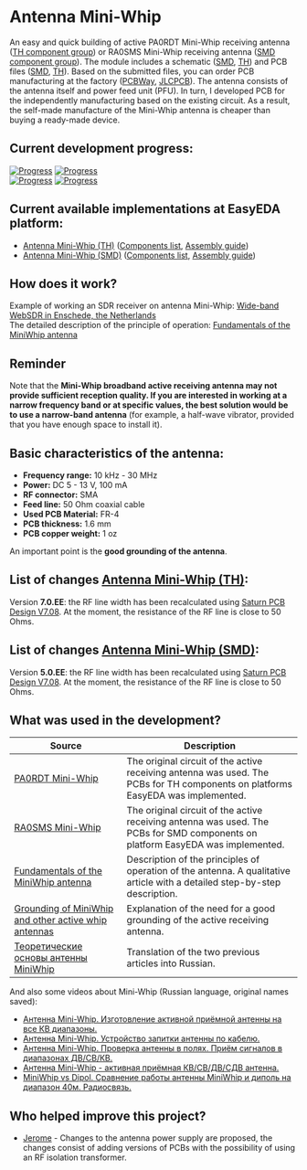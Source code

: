 # Antenna Mini-Whip

An easy and quick building of active PA0RDT Mini-Whip receiving antenna ([TH component group](./TH/EasyEDA)) or RA0SMS Mini-Whip receiving antenna ([SMD component group](./SMD/EasyEDA)). The module includes a schematic ([SMD](./SMD/Schematics), [TH](./TH/Schematics)) and PCB files ([SMD](./SMD/Gerbers), [TH](./TH/Gerbers)). Based on the submitted files, you can order PCB manufacturing at the factory ([PCBWay], [JLCPCB]). The antenna consists of the antenna itself and power feed unit (PFU). In turn, I developed PCB for the independently manufacturing based on the existing circuit. As a result, the self-made manufacture of the Mini-Whip antenna is cheaper than buying a ready-made device.

## Current development progress:
[![Progress](https://img.shields.io/badge/Antenna%20Mini--Whip%20%28TH%29-tested-green.svg)](https://easyeda.com/igor.nikolaevich.96/Antenna_Mini_Whip-d8935f151d3a4221a9a3aacae3acdb65) [![Progress](https://img.shields.io/badge/version-7.0.EE-blue.svg)](./TH/EasyEDA)  
[![Progress](https://img.shields.io/badge/Antenna%20Mini--Whip%20%28SMD%29-tested-green.svg)](https://easyeda.com/IgrikXD/Antenna_Mini_Whip_SMD-74e9e6740b814f6c901a811855125754) [![Progress](https://img.shields.io/badge/version-5.0.EE-blue.svg)](./SMD/EasyEDA)  

## Current available implementations at EasyEDA platform:
- [Antenna Mini-Whip (TH)] ([Components list](./TH/Components%20list.md), [Assembly guide](./TH/Assembly%20guide.md))
- [Antenna Mini-Whip (SMD)] ([Components list](./SMD/Components%20list.md), [Assembly guide](./SMD/Assembly%20guide.md))

## How does it work?
Example of working an SDR receiver on antenna Mini-Whip: [Wide-band WebSDR in Enschede, the Netherlands]  
The detailed description of the principle of operation: [Fundamentals of the MiniWhip antenna]

## Reminder
Note that the **Mini-Whip broadband active receiving antenna may not provide sufficient reception quality. If you are interested in working at a narrow frequency band or at specific values, the best solution would be to use a narrow-band antenna** (for example, a half-wave vibrator, provided that you have enough space to install it).

## Basic characteristics of the antenna:

- **Frequency range:** 10 kHz - 30 MHz
- **Power:** DC 5 - 13 V, 100 mA
- **RF connector:** SMA
- **Feed line:** 50 Ohm coaxial cable
- **Used PCB Material:** FR-4  
- **PCB thickness:** 1.6 mm  
- **PCB copper weight:** 1 oz  

An important point is the **good grounding of the antenna**.

## List of changes [Antenna Mini-Whip (TH)]:
Version **7.0.EE**: the RF line width has been recalculated using [Saturn PCB Design V7.08](http://www.saturnpcb.com/pcb_toolkit/). At the moment, the resistance of the RF line is close to 50 Ohms.

## List of changes [Antenna Mini-Whip (SMD)]:
Version **5.0.EE**: the RF line width has been recalculated using [Saturn PCB Design V7.08](http://www.saturnpcb.com/pcb_toolkit/). At the moment, the resistance of the RF line is close to 50 Ohms.

## What was used in the development?
| Source | Description |
| ------ | ------ |
| [PA0RDT Mini-Whip] | The original circuit of the active receiving antenna was used. The PCBs for TH components on platforms EasyEDA was implemented. |
| [RA0SMS Mini-Whip] | The original circuit of the active receiving antenna was used. The PCBs for SMD components on platform EasyEDA was implemented. |
| [Fundamentals of the MiniWhip antenna] | Description of the principles of operation of the antenna. A qualitative article with a detailed step-by-step description. |
| [Grounding of MiniWhip and other active whip antennas] | Explanation of the need for a good grounding of the active receiving antenna. |
| [Теоретические основы антенны MiniWhip] | Translation of the two previous articles into Russian.  |

And also some videos about Mini-Whip (Russian language, original names saved):

- [Антенна Mini-Whip. Изготовление активной приёмной антенны на все КВ диапазоны.](https://www.youtube.com/watch?v=wIoeg69Uv6g)
- [Антенна Mini-Whip. Устройство запитки антенны по кабелю.](https://www.youtube.com/watch?v=J28H7zGxNyg)
- [Антенна Mini-Whip. Проверка антенны в полях. Приём сигналов в диапазонах ДВ/СВ/КВ.](https://www.youtube.com/watch?v=SuCMK43mWR0)
- [Антенна Mini-Whip - активная приёмная КВ/СВ/ДВ/СДВ антенна.](https://www.youtube.com/watch?v=mPkObZw7KLg)
- [MiniWhip vs Dipol. Сравнение работы антенны MiniWhip и диполь на диапазон 40м. Радиосвязь.](https://www.youtube.com/watch?v=QXBOGIJIDug&t)

## Who helped improve this project?

- [Jerome](mailto:limakan@gmail.com) - Changes to the antenna power supply are proposed, the changes consist of adding versions of PCBs with the possibility of using an RF isolation transformer.

[PCBWay]: <https://www.pcbway.com/>
[JLCPCB]: <https://jlcpcb.com/>
[PA0RDT Mini-Whip]: <http://dl1dbc.net/SAQ/miniwhip.html>
[RA0SMS Mini-Whip]: <http://www.ra0sms.ru/p/the-active-antenna-mini-whip-10-khz-30.html>
[Fundamentals of the MiniWhip antenna]: <http://www.pa3fwm.nl/technotes/tn07.html>
[Grounding of MiniWhip and other active whip antennas]: <http://www.pa3fwm.nl/technotes/tn09d.html>
[Теоретические основы антенны MiniWhip]: <http://www.ra0sms.ru/p/mini-whip.html>
[Wide-band WebSDR in Enschede, the Netherlands]: <http://websdr.ewi.utwente.nl:8901/>
[Antenna Mini-Whip (TH)]: <https://easyeda.com/igor.nikolaevich.96/Antenna_Mini_Whip-d8935f151d3a4221a9a3aacae3acdb65>
[Antenna Mini-Whip (SMD)]: <https://easyeda.com/IgrikXD/Antenna_Mini_Whip_SMD-74e9e6740b814f6c901a811855125754>
